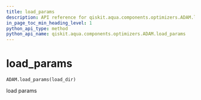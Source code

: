 ```yaml
---
title: load_params
description: API reference for qiskit.aqua.components.optimizers.ADAM.load_params
in_page_toc_min_heading_level: 1
python_api_type: method
python_api_name: qiskit.aqua.components.optimizers.ADAM.load_params
---
```


# load\_params

<span id="qiskit.aqua.components.optimizers.ADAM.load_params" />

`ADAM.load_params(load_dir)`

load params

